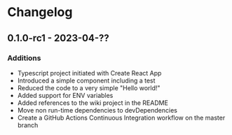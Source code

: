 # Changelog

## 0.1.0-rc1 - 2023-04-??

### Additions

- Typescript project initiated with Create React App
- Introduced a simple component including a test
- Reduced the code to a very simple "Hello world!"
- Added support for ENV variables
- Added references to the wiki project in the README
- Move non run-time dependencies to devDependencies
- Create a GitHub Actions Continuous Integration workflow on the master branch